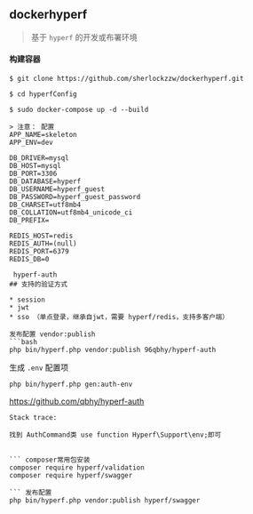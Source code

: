 
## dockerhyperf

> 基于 `hyperf` 的开发或布署环境


#### 构建容器

```shell
$ git clone https://github.com/sherlockzzw/dockerhyperf.git

$ cd hyperfConfig

$ sudo docker-compose up -d --build

> 注意： 配置
APP_NAME=skeleton
APP_ENV=dev

DB_DRIVER=mysql
DB_HOST=mysql
DB_PORT=3306
DB_DATABASE=hyperf
DB_USERNAME=hyperf_guest
DB_PASSWORD=hyperf_guest_password
DB_CHARSET=utf8mb4
DB_COLLATION=utf8mb4_unicode_ci
DB_PREFIX=

REDIS_HOST=redis
REDIS_AUTH=(null)
REDIS_PORT=6379
REDIS_DB=0

 hyperf-auth
## 支持的验证方式

* session
* jwt
* sso （单点登录，继承自jwt，需要 hyperf/redis，支持多客户端）

发布配置 vendor:publish
```bash
php bin/hyperf.php vendor:publish 96qbhy/hyperf-auth
```

生成 `.env` 配置项
```bash
php bin/hyperf.php gen:auth-env
```
https://github.com/qbhy/hyperf-auth


```[ERROR] Error: Call to undefined function Qbhy\HyperfAuth\env() in /var/www/hyperf-skeleton/vendor/96qbhy/hyperf-auth/src/AuthCommand.php:34
Stack trace:

找到 AuthCommand类 use function Hyperf\Support\env;即可


``` composer常用包安装
composer require hyperf/validation
composer require hyperf/swagger

``` 发布配置
php bin/hyperf.php vendor:publish hyperf/swagger
